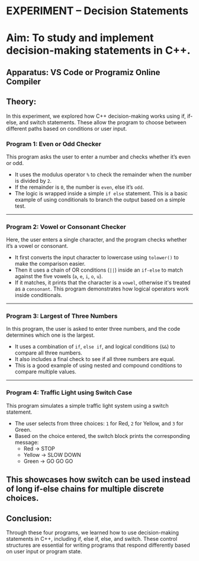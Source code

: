 # EXPERIMENT – Decision Statements
# Aim: To study and implement decision-making statements in C++.

## Apparatus: VS Code or Programiz Online Compiler

## Theory:
In this experiment, we explored how C++ decision-making works using if, if-else, and switch statements. These allow the program to choose between different paths based on conditions or user input.

### Program 1: Even or Odd Checker
This program asks the user to enter a number and checks whether it’s even or odd.
- It uses the modulus operator `%` to check the remainder when the number is divided by `2`.
- If the remainder is `0`, the number is `even`, else it’s `odd`.
- The logic is wrapped inside a simple `if else` statement.
This is a basic example of using conditionals to branch the output based on a simple test.
---
### Program 2: Vowel or Consonant Checker
Here, the user enters a single character, and the program checks whether it’s a vowel or consonant.
- It first converts the input character to lowercase using `tolower()` to make the comparison easier.
- Then it uses a chain of OR conditions (`||`) inside an `if-else` to match against the five vowels (`a`, `e`, `i`, `o`, `u`).
- If it matches, it prints that the character is a `vowel`, otherwise it's treated as a `consonant`.
This program demonstrates how logical operators work inside conditionals.
---
### Program 3: Largest of Three Numbers
In this program, the user is asked to enter three numbers, and the code determines which one is the largest.
- It uses a combination of `if`, `else if`, and logical conditions (`&&`) to compare all three numbers.
- It also includes a final check to see if all three numbers are equal.
- This is a good example of using nested and compound conditions to compare multiple values.
---
### Program 4: Traffic Light using Switch Case
This program simulates a simple traffic light system using a switch statement.
- The user selects from three choices: `1` for Red, `2` for Yellow, and `3` for Green.
- Based on the choice entered, the switch block prints the corresponding message:
  - Red → STOP
  - Yellow → SLOW DOWN
  - Green → GO GO GO

This showcases how switch can be used instead of long if-else chains for multiple discrete choices.
---
## Conclusion:
Through these four programs, we learned how to use decision-making statements in C++, including if, else if, else, and switch. These control structures are essential for writing programs that respond differently based on user input or program state.
